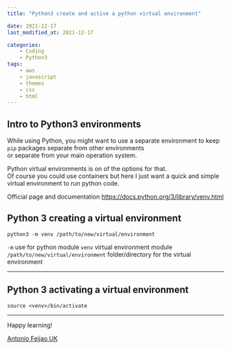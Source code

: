 ```yaml
---
title: "Python3 create and active a python virtual environment"

date: 2021-12-17
last_modified_at: 2021-12-17

categories:
    - Coding
    - Python3
tags:
    - aws
    - javascript
    - themes
    - css
    - html
---
```


## Intro to Python3 environments

While using Python, you might want to use a separate environment to keep `pip` packages separate from other environments  
or separate from your main operation system.

Python virtual environments is on of the options for that.  
Of course you could use containers but here I just want a quick and simple virtual environment to run python code.


Official page and documentation <https://docs.python.org/3/library/venv.html>

## Python 3 creating a virtual environment

`python3 -m venv /path/to/new/virtual/environment`

`-m` use for python module
`venv` virtual environment module
`/path/to/new/virtual/environment` folder/directory for the virtual environment

---

## Python 3 activating a virtual environment

`source <venv>/bin/activate`

---

Happy learning!

[Antonio Feijao UK](https://antonio.cloud)
